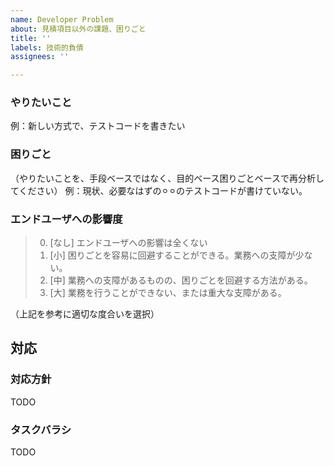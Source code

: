 ```yaml
---
name: Developer Problem
about: 見積項目以外の課題、困りごと
title: ''
labels: 技術的負債
assignees: ''

---
```


### やりたいこと

例：新しい方式で、テストコードを書きたい

### 困りごと

（やりたいことを、手段ベースではなく、目的ベース困りごとベースで再分析してください）
例：現状、必要なはずの⚪︎⚪︎のテストコードが書けていない。

### エンドユーザへの影響度

> 0.	[なし] エンドユーザへの影響は全くない
> 1.	[小] 困りごとを容易に回避することができる。業務への支障が少ない。												
> 2.	[中] 業務への支障があるものの、困りごとを回避する方法がある。												
> 3.	[大] 業務を行うことができない、または重大な支障がある。

（上記を参考に適切な度合いを選択）

## 対応

### 対応方針
TODO

### タスクバラシ
TODO

